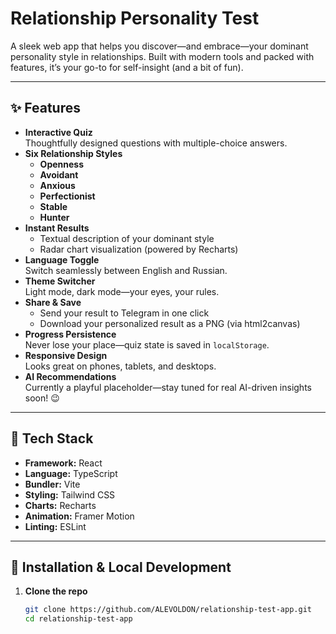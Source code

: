 # Relationship Personality Test

A sleek web app that helps you discover—and embrace—your dominant personality style in relationships. Built with modern tools and packed with features, it’s your go-to for self-insight (and a bit of fun).

---

## ✨ Features

- **Interactive Quiz**  
  Thoughtfully designed questions with multiple-choice answers.
- **Six Relationship Styles**  
  - **Openness**  
  - **Avoidant**  
  - **Anxious**  
  - **Perfectionist**  
  - **Stable**  
  - **Hunter**  
- **Instant Results**  
  - Textual description of your dominant style  
  - Radar chart visualization (powered by Recharts)  
- **Language Toggle**  
  Switch seamlessly between English and Russian.
- **Theme Switcher**  
  Light mode, dark mode—your eyes, your rules.
- **Share & Save**  
  - Send your result to Telegram in one click  
  - Download your personalized result as a PNG (via html2canvas)
- **Progress Persistence**  
  Never lose your place—quiz state is saved in `localStorage`.
- **Responsive Design**  
  Looks great on phones, tablets, and desktops.
- **AI Recommendations**  
  Currently a playful placeholder—stay tuned for real AI-driven insights soon! 😉

---

## 🚀 Tech Stack

- **Framework:** React  
- **Language:** TypeScript  
- **Bundler:** Vite  
- **Styling:** Tailwind CSS  
- **Charts:** Recharts  
- **Animation:** Framer Motion  
- **Linting:** ESLint  

---

## 🔧 Installation & Local Development

1. **Clone the repo**  
   ```bash
   git clone https://github.com/ALEVOLDON/relationship-test-app.git
   cd relationship-test-app

